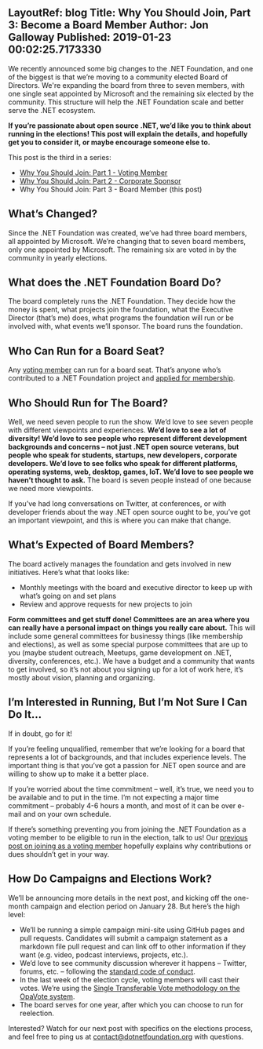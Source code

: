 LayoutRef: blog
Title: Why You Should Join, Part 3&#58; Become a Board Member
Author: Jon Galloway
Published: 2019-01-23 00:02:25.7173330
---
<p>We recently announced some big changes to the .NET Foundation, and one of the biggest is that we’re moving to a community elected Board of Directors. We're expanding the board from three to seven members, with one single seat appointed by Microsoft and the remaining six elected by the community. This structure will help the .NET Foundation scale and better serve the .NET ecosystem.</p>

<p><strong>If you’re passionate about open source .NET, we’d like you to think about running in the elections! This post will explain the details, and hopefully get you to consider it, or maybe encourage someone else to.</strong></p>

<p>This post is the third in a series:</p>

<ul>
<li><u><a href="/blog/2019/01/14/why-you-should-join-part-1-join-as-a-voting-member">Why You Should Join: Part 1 - Voting Member</a></u></li>
<li><a href="/blog/2019/01/16/why-you-should-join-part-2---corporate-sponsor">Why You Should Join: Part 2 - Corporate Sponsor</a></li>
<li>Why You Should Join: Part 3 - Board Member (this post)</li>
</ul>

<h2>What’s Changed?</h2>

<p>Since the .NET Foundation was created, we’ve had three board members, all appointed by Microsoft. We’re changing that to seven board members, only one appointed by Microsoft. The remaining six are voted in by the community in yearly elections.</p>

<h2>What does the .NET Foundation Board Do?</h2>

<p>The board completely runs the .NET Foundation. They decide how the money is spent, what projects join the foundation, what the Executive Director (that’s me) does, what programs the foundation will run or be involved with, what events we’ll sponsor. The board runs the foundation.</p>

<h2>Who Can Run for a Board Seat?</h2>

<p>Any <a href="/blog/2019/01/14/why-you-should-join-part-1-join-as-a-voting-member">voting member</a> can run for a board seat. That’s anyone who’s contributed to a .NET Foundation project and <a href="/member/become-a-member">applied for membership</a>.</p>

<h2>Who Should Run for The Board?</h2>

<p>Well, we need seven people to run the show. We’d love to see seven people with different viewpoints and experiences. <strong>We’d love to see a lot of diversity! We’d love to see people who represent different development backgrounds and concerns – not just .NET open source veterans, but people who speak for students, startups, new developers, corporate developers. We’d love to see folks who speak for different platforms, operating systems, web, desktop, games, IoT. We’d love to see people we haven’t thought to ask.</strong> The board is seven people instead of one because we need more viewpoints.</p>

<p>If you’ve had long conversations on Twitter, at conferences, or with developer friends about the way .NET open source ought to be, you’ve got an important viewpoint, and this is where you can make that change.</p>

<h2>What’s Expected of Board Members?</h2>

<p>The board actively manages the foundation and gets involved in new initiatives. Here’s what that looks like:</p>

<ul>
<li>Monthly meetings with the board and executive director to keep up with what’s going on and set plans</li>
<li>Review and approve requests for new projects to join</li>
</ul>

<p><strong>Form committees and get stuff done! Committees are an area where you can really have a personal impact on things you really care about.</strong> This will include some general committees for businessy things (like membership and elections), as well as some special purpose committees that are up to you (maybe student outreach, Meetups, game development on .NET, diversity, conferences, etc.). We have a budget and a community that wants to get involved, so it’s not about you signing up for a lot of work here, it’s mostly about vision, planning and organizing.</p>

<h2>I’m Interested in Running, But I’m Not Sure I Can Do It…</h2>

<p>If in doubt, go for it!</p>

<p>If you’re feeling unqualified, remember that we’re looking for a board that represents a lot of backgrounds, and that includes experience levels. The important thing is that you’ve got a passion for .NET open source and are willing to show up to make it a better place.</p>

<p>If you’re worried about the time commitment – well, it’s true, we need you to be available and to put in the time. I’m not expecting a major time commitment – probably 4-6 hours a month, and most of it can be over e-mail and on your own schedule.</p>

<p>If there’s something preventing you from joining the .NET Foundation as a voting member to be eligible to run in the election, talk to us! Our <a href="/blog/2019/01/14/why-you-should-join-part-1-join-as-a-voting-member">previous post on joining as a voting member</a> hopefully explains why contributions or dues shouldn’t get in your way.</p>

<h2>How Do Campaigns and Elections Work?</h2>

<p>We’ll be announcing more details in the next post, and kicking off the one-month campaign and election period on January 28. But here’s the high level:</p>

<ul>
<li>We’ll be running a simple campaign mini-site using GitHub pages and pull requests. Candidates will submit a campaign statement as a markdown file pull request and can link off to other information if they want (e.g. video, podcast interviews, projects, etc.).</li>
<li>We’d love to see community discussion wherever it happens – Twitter, forums, etc. – following the <a href="/about/code-of-conduct">standard code of conduct</a>.</li>
<li>In the last week of the election cycle, voting members will cast their votes. We’re using the <a href="https://www.opavote.com/methods/single-transferable-vote">Single Transferable Vote methodology on the OpaVote system</a>.</li>
<li>The board serves for one year, after which you can choose to run for reelection.</li>
</ul>

<p>Interested? Watch for our next post with specifics on the elections process, and feel free to ping us at <a href="mailto:contact@dotnetfoundation.org">contact@dotnetfoundation.org</a> with questions.</p>
